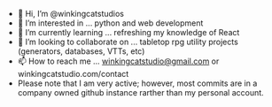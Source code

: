 - 👋 Hi, I’m @winkingcatstudios
- 👀 I’m interested in ... python and web development
- 🌱 I’m currently learning ... refreshing my knowledge of React
- 💞️ I’m looking to collaborate on ... tabletop rpg utility projects (generators, databases, VTTs, etc)
- 📫 How to reach me ... winkingcatstudio@gmail.com or winkingcatstudio.com/contact
- Please note that I am very active; however, most commits are in a company owned github instance rarther than my personal account.

<!---
winkingcatstudios/winkingcatstudios is a ✨ special ✨ repository because its `README.md` (this file) appears on your GitHub profile.
You can click the Preview link to take a look at your changes.
--->
